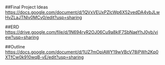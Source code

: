 ##Final Project Ideas
https://docs.google.com/document/d/1QVxVEUxPZlcWp6X52vedDA4vbJLwHvZLaJTNIv0MCv0/edit?usp=sharing

##ERD
https://drive.google.com/file/d/1N694ryR2OJ06Cu9a8klF7SbNaeYhJ0yb/view?usp=sharing

##Outline
https://docs.google.com/document/d/1UZ7mOpiAWY19wVBcV78iPWh2Kp0XTfCw0k910wqB-vE/edit?usp=sharing
